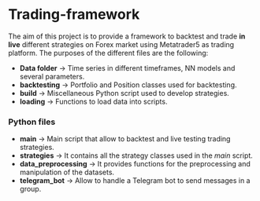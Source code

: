 # Trading-framework
The aim of this project is to provide a framework to backtest and trade **in live** different strategies on Forex market using Metatrader5 as trading platform.
The purposes of the different files are the following:
- **Data folder** → Time series in different timeframes, NN models and several parameters.
- **backtesting** → Portfolio and Position classes used for backtesting.
- **build** → Miscellaneous Python script used to develop strategies.
- **loading** → Functions to load data into scripts.

### Python files
- **main** → Main script that allow to backtest and live testing trading strategies.
- **strategies** → It contains all the strategy classes used in the _main_ script.
- **data_preprocessing** → It provides functions for the preprocessing and manipulation of the datasets.
- **telegram_bot** → Allow to handle a Telegram bot to send messages in a group.
